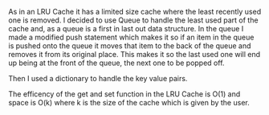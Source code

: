 As in an LRU Cache it has a limited size cache where the least recently used one is removed. I decided to use Queue to handle the least used part of the cache and, as a queue is a first in last out data structure. 
In the queue I made a modified push statement which makes it so if an item in the queue is pushed onto the queue it moves that item to the back of the queue and removes it from its original place. This makes it so the last used one will end up being at the front of the queue, the next one to be popped off.

Then I used a dictionary to handle the key value pairs.

The efficency of the get and set function in the LRU Cache is O(1) and space is O(k) where k is the size of the cache which is given by the user.